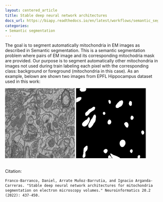 ```yaml
---
layout: centered_article
title: Stable deep neural network architectures
docs_url: https://biapy.readthedocs.io/en/latest/workflows/semantic_segmentation.html
categories:
- Semantic segmentation
---
```


The goal is to segment automatically mitochondria in EM images as described in Semantic segmentation. This is a semantic segmentation problem where pairs of EM image and its corresponding mitochodria mask are provided. Our purpose is to segment automatically other mitochondria in images not used during train labeling each pixel with the corresponding class: background or foreground (mitochondria in this case). As an example, belown are shown two images from EPFL Hippocampus dataset used in this work:

<div class="row">
    <img height="230" width="230" src="/assets/images/tutorials/lucchi_test_0.jpg" alt="Lucchi dataset raw image">
    <img height="230" width="230"  src="/assets/images/tutorials/lucchi_test_0_gt.jpg" alt="Lucchi dataset GT image">
</div>
<br>

Citation:

```
Franco-Barranco, Daniel, Arrate Muñoz-Barrutia, and Ignacio Arganda-Carreras. "Stable deep neural network architectures for mitochondria segmentation on electron microscopy volumes." Neuroinformatics 20.2 (2022): 437-450.
```
